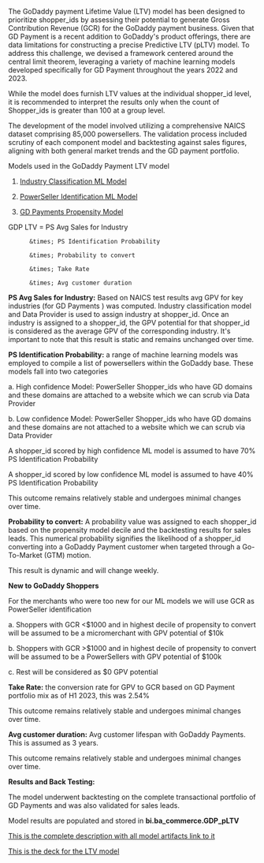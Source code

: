 The GoDaddy payment Lifetime Value (LTV) model has been designed to prioritize shopper_ids by assessing their potential to generate Gross Contribution Revenue (GCR) for the GoDaddy payment business. Given that GD Payment is a recent addition to GoDaddy's product offerings, there are data limitations for constructing a precise Predictive LTV (pLTV) model. To address this challenge, we devised a framework centered around the central limit theorem, leveraging a variety of machine learning models developed specifically for GD Payment throughout the years 2022 and 2023. 

 

While the model does furnish LTV values at the individual shopper_id level, it is recommended to interpret the results only when the count of Shopper_ids is greater than 100 at a group level. 

The development of the model involved utilizing a comprehensive NAICS dataset comprising 85,000 powersellers. The validation process included scrutiny of each component model and backtesting against sales figures, aligning with both general market trends and the GD payment portfolio. 

 

Models used in the GoDaddy Payment LTV model 

1. [Industry Classification ML Model](https://godaddy-corp.atlassian.net/wiki/spaces/DATAGOVCON/pages/3284467782/Industry+Classification+Model+Review+Basic+Tier) 

2. [PowerSeller Identification ML Model](https://github.com/gdcorp-dna/gdml-models-powerseller-identification) 

3. [GD Payments Propensity Model](https://godaddy-corp.atlassian.net/wiki/spaces/CTOPLAT/pages/3282715473/Powerseller+Payment+Model+Card) 

 

 

GDP LTV =     PS Avg Sales for Industry  

          &times; PS Identification Probability  

          &times; Probability to convert  

          &times; Take Rate 

          &times; Avg customer duration

 

 

**PS Avg Sales for Industry:** Based on NAICS test results avg GPV for key industries (for GD Payments ) was computed. Industry classification model and Data Provider is used to assign industry at shopper_id. Once an industry is assigned to a shopper_id, the GPV potential for that shopper_id is considered as the average GPV of the corresponding industry. It's important to note that this result is static and remains unchanged over time. 

 

**PS Identification Probability:** a range of machine learning models was employed to compile a list of powersellers within the GoDaddy base. These models fall into two categories 

 

a. High confidence Model:  PowerSeller Shopper_ids who have GD domains and these domains are attached to a website which we can scrub via Data Provider 

b. Low confidence Model: PowerSeller Shopper_ids who have GD domains and these domains are not attached to a website which we can scrub via Data Provider 

 

A shopper_id scored by high confidence ML model is assumed to have 70% PS Identification Probability 

A shopper_id scored by low confidence ML model is assumed to have 40% PS Identification Probability 

 

This outcome remains relatively stable and undergoes minimal changes over time. 

 

**Probability to convert:** A probability value was assigned to each shopper_id based on the propensity model decile and the backtesting results for sales leads. This numerical probability signifies the likelihood of a shopper_id converting into a GoDaddy Payment customer when targeted through a Go-To-Market (GTM) motion. 

 

This result is dynamic and will change weekly. 

 

**New to GoDaddy Shoppers** 

For the merchants who were too new for our ML models we will use GCR as PowerSeller identification 

a. Shoppers with GCR <$1000 and in highest decile of propensity to convert will be assumed to be a micromerchant with GPV potential of $10k 

b. Shoppers with GCR >$1000 and in highest decile of propensity to convert will be assumed to be a PowerSellers with GPV potential of $100k 

c. Rest will be considered as $0 GPV potential  

 

 

**Take Rate:**  the conversion rate for GPV to GCR based on GD Payment portfolio mix as of H1 2023, this was 2.54% 

 

This outcome remains relatively stable and undergoes minimal changes over time. 

 

**Avg customer duration:** Avg customer lifespan with GoDaddy Payments. This is assumed as 3 years. 

 

This outcome remains relatively stable and undergoes minimal changes over time. 

 

 

**Results and Back Testing:** 

 

The model underwent backtesting on the complete transactional portfolio of GD Payments and was also validated for sales leads.  

 

Model results are populated and stored in **bi.ba_commerce.GDP_pLTV** 


[This is the complete description with all model artifacts link to it](https://secureservernet-my.sharepoint.com/:w:/g/personal/sgupta1_godaddy_com/EZ0qi1pIychNoJa1_aRPZWIBJ5RW4kITi5vagLTh2Ggf8A?e=Kh4ERM)


[This is the deck for the LTV model](https://secureservernet-my.sharepoint.com/:p:/g/personal/sgupta1_godaddy_com/EUIw88kKKNBEqSwumC0L2zMBJVgRKI87yqUHv4BmquuACA?e=sxqU49)